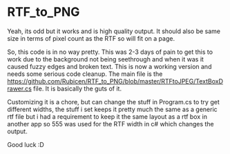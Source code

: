 # RTF_to_PNG
Yeah, its odd but it works and is high quality output. It should also be same size in terms of pixel count as the RTF so will fit on a page. 

So, this code is in no way pretty. This was 2-3 days of pain to get this to work due to the background not being seethrough and when it was it caused fuzzy edges and broken text. This is now a working version and needs some serious code cleanup. The main file is the https://github.com/Rubicen/RTF_to_PNG/blob/master/RTFtoJPEG/TextBoxDrawer.cs file. It is basically the guts of it. 

Customizing it is a chore, but can change the stuff in Program.cs to try get different widths, the stuff i set keeps it pretty much the same as a generic rtf file but i had a requirement to keep it the same layout as a rtf box in another app so 555 was used for the RTF width in c# which changes the output. 

Good luck :D
